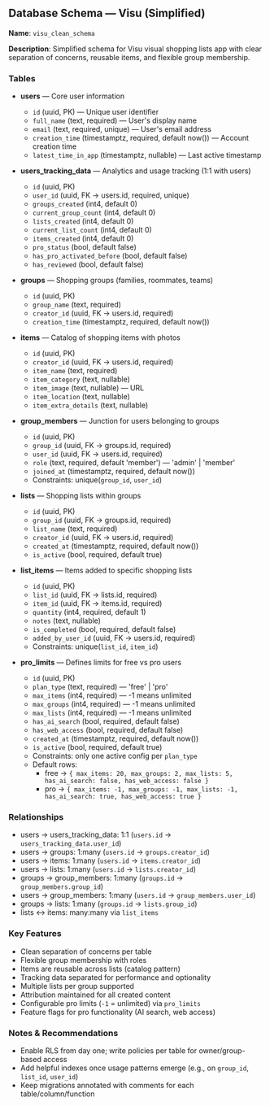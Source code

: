 ## Database Schema — Visu (Simplified)

**Name**: `visu_clean_schema`

**Description**: Simplified schema for Visu visual shopping lists app with clear separation of concerns, reusable items, and flexible group membership.

### Tables

- **users** — Core user information
  - `id` (uuid, PK) — Unique user identifier
  - `full_name` (text, required) — User's display name
  - `email` (text, required, unique) — User's email address
  - `creation_time` (timestamptz, required, default now()) — Account creation time
  - `latest_time_in_app` (timestamptz, nullable) — Last active timestamp

- **users_tracking_data** — Analytics and usage tracking (1:1 with users)
  - `id` (uuid, PK)
  - `user_id` (uuid, FK → users.id, required, unique)
  - `groups_created` (int4, default 0)
  - `current_group_count` (int4, default 0)
  - `lists_created` (int4, default 0)
  - `current_list_count` (int4, default 0)
  - `items_created` (int4, default 0)
  - `pro_status` (bool, default false)
  - `has_pro_activated_before` (bool, default false)
  - `has_reviewed` (bool, default false)

- **groups** — Shopping groups (families, roommates, teams)
  - `id` (uuid, PK)
  - `group_name` (text, required)
  - `creator_id` (uuid, FK → users.id, required)
  - `creation_time` (timestamptz, required, default now())

- **items** — Catalog of shopping items with photos
  - `id` (uuid, PK)
  - `creator_id` (uuid, FK → users.id, required)
  - `item_name` (text, required)
  - `item_category` (text, nullable)
  - `item_image` (text, nullable) — URL
  - `item_location` (text, nullable)
  - `item_extra_details` (text, nullable)

- **group_members** — Junction for users belonging to groups
  - `id` (uuid, PK)
  - `group_id` (uuid, FK → groups.id, required)
  - `user_id` (uuid, FK → users.id, required)
  - `role` (text, required, default 'member') — 'admin' | 'member'
  - `joined_at` (timestamptz, required, default now())
  - Constraints: unique(`group_id`, `user_id`)

- **lists** — Shopping lists within groups
  - `id` (uuid, PK)
  - `group_id` (uuid, FK → groups.id, required)
  - `list_name` (text, required)
  - `creator_id` (uuid, FK → users.id, required)
  - `created_at` (timestamptz, required, default now())
  - `is_active` (bool, required, default true)

- **list_items** — Items added to specific shopping lists
  - `id` (uuid, PK)
  - `list_id` (uuid, FK → lists.id, required)
  - `item_id` (uuid, FK → items.id, required)
  - `quantity` (int4, required, default 1)
  - `notes` (text, nullable)
  - `is_completed` (bool, required, default false)
  - `added_by_user_id` (uuid, FK → users.id, required)
  - Constraints: unique(`list_id`, `item_id`)

- **pro_limits** — Defines limits for free vs pro users
  - `id` (uuid, PK)
  - `plan_type` (text, required) — 'free' | 'pro'
  - `max_items` (int4, required) — -1 means unlimited
  - `max_groups` (int4, required) — -1 means unlimited
  - `max_lists` (int4, required) — -1 means unlimited
  - `has_ai_search` (bool, required, default false)
  - `has_web_access` (bool, required, default false)
  - `created_at` (timestamptz, required, default now())
  - `is_active` (bool, required, default true)
  - Constraints: only one active config per `plan_type`
  - Default rows:
    - free → `{ max_items: 20, max_groups: 2, max_lists: 5, has_ai_search: false, has_web_access: false }`
    - pro → `{ max_items: -1, max_groups: -1, max_lists: -1, has_ai_search: true, has_web_access: true }`

### Relationships
- users → users_tracking_data: 1:1 (`users.id` → `users_tracking_data.user_id`)
- users → groups: 1:many (`users.id` → `groups.creator_id`)
- users → items: 1:many (`users.id` → `items.creator_id`)
- users → lists: 1:many (`users.id` → `lists.creator_id`)
- groups → group_members: 1:many (`groups.id` → `group_members.group_id`)
- users → group_members: 1:many (`users.id` → `group_members.user_id`)
- groups → lists: 1:many (`groups.id` → `lists.group_id`)
- lists ↔ items: many:many via `list_items`

### Key Features
- Clean separation of concerns per table
- Flexible group membership with roles
- Items are reusable across lists (catalog pattern)
- Tracking data separated for performance and optionality
- Multiple lists per group supported
- Attribution maintained for all created content
- Configurable pro limits (`-1` = unlimited) via `pro_limits`
- Feature flags for pro functionality (AI search, web access)

### Notes & Recommendations
- Enable RLS from day one; write policies per table for owner/group-based access
- Add helpful indexes once usage patterns emerge (e.g., on `group_id`, `list_id`, `user_id`)
- Keep migrations annotated with comments for each table/column/function


